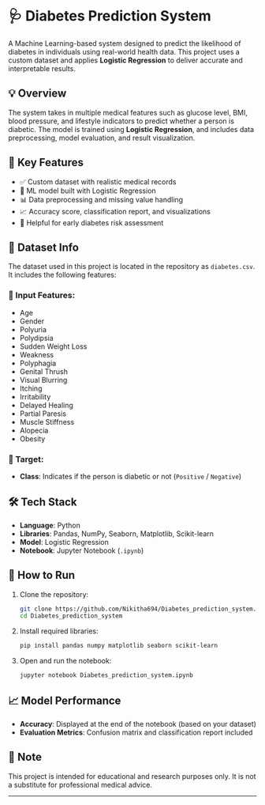 # 🩺 Diabetes Prediction System

A Machine Learning-based system designed to predict the likelihood of diabetes in individuals using real-world health data. This project uses a custom dataset and applies **Logistic Regression** to deliver accurate and interpretable results.

## 💡 Overview

The system takes in multiple medical features such as glucose level, BMI, blood pressure, and lifestyle indicators to predict whether a person is diabetic. The model is trained using **Logistic Regression**, and includes data preprocessing, model evaluation, and result visualization.

## 📌 Key Features

* ✅ Custom dataset with realistic medical records
* 🤖 ML model built with Logistic Regression
* 📊 Data preprocessing and missing value handling
* 📈 Accuracy score, classification report, and visualizations
* 🔬 Helpful for early diabetes risk assessment

## 📁 Dataset Info

The dataset used in this project is located in the repository as `diabetes.csv`. It includes the following features:

### 🧾 Input Features:

* Age
* Gender
* Polyuria
* Polydipsia
* Sudden Weight Loss
* Weakness
* Polyphagia
* Genital Thrush
* Visual Blurring
* Itching
* Irritability
* Delayed Healing
* Partial Paresis
* Muscle Stiffness
* Alopecia
* Obesity

### 🎯 Target:

* **Class**: Indicates if the person is diabetic or not (`Positive` / `Negative`)

## 🛠️ Tech Stack

* **Language**: Python
* **Libraries**: Pandas, NumPy, Seaborn, Matplotlib, Scikit-learn
* **Model**: Logistic Regression
* **Notebook**: Jupyter Notebook (`.ipynb`)

## 🚀 How to Run

1. Clone the repository:

   ```bash
   git clone https://github.com/Nikitha694/Diabetes_prediction_system.git
   cd Diabetes_prediction_system
   ```

2. Install required libraries:

   ```bash
   pip install pandas numpy matplotlib seaborn scikit-learn
   ```

3. Open and run the notebook:

   ```bash
   jupyter notebook Diabetes_prediction_system.ipynb
   ```

## 📈 Model Performance

* **Accuracy**: Displayed at the end of the notebook (based on your dataset)
* **Evaluation Metrics**: Confusion matrix and classification report included

## 📌 Note

This project is intended for educational and research purposes only. It is not a substitute for professional medical advice.

---
